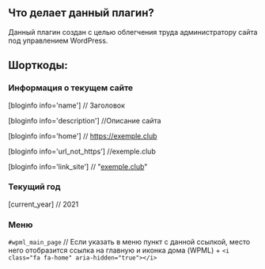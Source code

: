 ## Что делает данный плагин?

Данный плагин создан с целью облегчения труда администратору сайта под управлением WordPress.

## Шорткоды:

### Информация о текущем сайте 

[bloginfo info='name'] // Заголовок

[bloginfo info='description'] //Описание сайта

[bloginfo info='home'] // https://exemple.club

[bloginfo info='url_not_https'] //exemple.club

[bloginfo info='link_site'] // "<a href="https://exemple.club">exemple.club</a>"

### Текущий год

[current_year] // 2021

### Меню

 `#wpml_main_page` // Если указать в меню пункт с данной ссылкой, место него отобразится ссылка на главную и иконка дома (WPML) + `<i class="fa fa-home" aria-hidden="true"></i>` 




